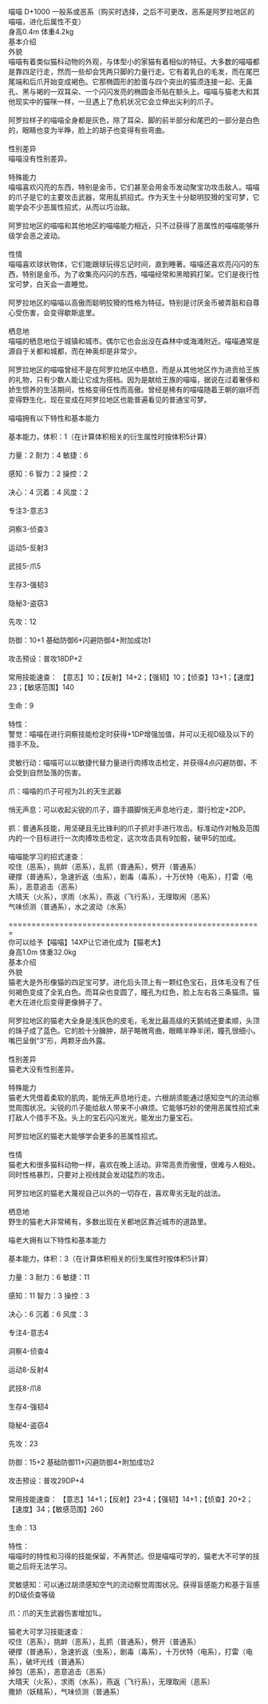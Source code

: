 <title>喵喵</title>
<meta name="GENERATOR" content="WinCHM">
<meta http-equiv="Content-Type" content="text/html; charset=gb2312">
<br>喵喵 D+1000 一般系或恶系（购买时选择，之后不可更改，恶系是阿罗拉地区的喵喵，进化后属性不变）
<br>身高0.4m 体重4.2kg
<br>基本介绍
<br>外貌
<br>喵喵有着类似猫科动物的外观，与体型小的家猫有着相似的特征。大多数的喵喵都是靠四足行走，然而一些却会凭两只脚的力量行走。它有着乳白的毛发，而在尾巴尾端和后爪开始变成褐色。它那椭圆形的脸蛋与四个突出的猫须连接一起、无鼻孔、黑与褐的一双耳朵、一个闪闪发亮的椭圆金币贴在额头上。喵喵与猫老大和其他现实中的猫咪一样，一旦遇上了危机状况它会立伸出尖利的爪子。
<br>
<br>阿罗拉样子的喵喵全身都是灰色，除了耳朵、脚的前半部分和尾巴的一部分是白色的，眼睛也变为半睁，脸上的胡子也变得有些弯曲。
<br>
<br>性别差异
<br>喵喵没有性别差异。
<br>
<br>特殊能力
<br>喵喵喜欢闪亮的东西，特别是金币，它们甚至会用金币发动聚宝功攻击敌人。喵喵的爪子是它的主要攻击武器，常用乱抓招式。作为天生十分聪明狡猾的宝可梦，它能学会不少恶属性招式，从而以巧治敌。
<br>
<br>阿罗拉地区的喵喵和其他地区的喵喵能力相近，只不过获得了恶属性的喵喵能够升级学会恶之波动。
<br>
<br>性情
<br>喵喵喜欢球状物体，它们能跟球玩得忘记时间，直到睡著。喵喵还喜欢亮闪闪的东西，特别是金币。为了收集亮闪闪的东西，喵喵经常和黑暗鸦打架。它们是夜行性宝可梦，白天会一直睡觉。
<br>
<br>阿罗拉地区的喵喵以高傲而聪明狡猾的性格为特征。特别是讨厌金币被弄脏和自尊心受伤害，会变得歇斯底里。
<br>
<br>栖息地
<br>喵喵的栖息地位于城镇和城市。偶尔它也会出没在森林中或海滩附近。喵喵通常是源自于关都和城都，而在神奥却是非常少。
<br>
<br>阿罗拉地区的喵喵曾经不是在阿罗拉地区中栖息，而是从其他地区作为进贡给王族的礼物，只有少数人能让它成为搭档。因为是献给王族的喵喵，据说在过着奢侈和娇生惯养的生活期间，性格变得任性而高傲。曾经是稀有的喵喵随着王朝的崩坏而变得野生化，现在变成在阿罗拉地区也能普遍看见的普通宝可梦。
<br>
<br>喵喵拥有以下特性和基本能力
<br>
<br>基本能力，体积：1（在计算体积相关的衍生属性时按体积5计算） 
<br>
<br>力量：2 耐力：4 敏捷：6 
<br>
<br>感知：6 智力：2 操控：2 
<br>
<br>决心：4 沉着：4 风度：2 
<br>
<br>专注3-意志3 
<br>
<br>洞察3-侦查3 
<br>
<br>运动5-反射3 
<br>
<br>武技5-爪5 
<br>
<br>生存3-强韧3 
<br>
<br>隐秘3-盗窃3
<br>
<br>先攻：12 
<br>
<br>防御：10+1 基础防御6+闪避防御4+附加成功1 
<br>
<br>攻击预设：普攻18DP+2 
<br>
<br>常用技能速查： 【意志】10；【反射】14+2；【强韧】10；【侦查】13+1；【速度】23；【敏感范围】140 
<br>
<br>生命：9
<br>
<br>特性：
<br>警觉：喵喵在进行洞察技能检定时获得+1DP增强加值，并可以无视D级及以下的措手不及。 
<br>
<br>灵敏行动：喵喵可以以敏捷代替力量进行肉搏攻击检定，并获得4点闪避防御，不会受到自然坠落的伤害。
<br>
<br>爪：喵喵的爪子可视为2L的天生武器
<br>
<br>悄无声息：可以收起尖锐的爪子，蹑手蹑脚悄无声息地行走，潜行检定+2DP。
<br>
<br>抓：普通系技能，用坚硬且无比锋利的爪子抓对手进行攻击。标准动作对触及范围内的一个目标进行一次肉搏攻击检定，这次攻击具有9加骰，破甲5的加成。
<br>
<br>喵喵能学习的招式速查：
<br>咬住（恶系），挑衅（恶系），乱抓（普通系），劈开（普通系）
<br>硬撑（普通系），急速折返（虫系），剧毒（毒系），十万伏特（电系），打雷（电系），恶意追击（恶系）
<br>大晴天（火系），求雨（水系），燕返（飞行系），无理取闹（恶系）
<br>气味侦测（普通系），水之波动（水系）
<br>
<br>======================================================= 
<br>你可以给予【喵喵】14XP让它进化成为【猫老大】 
<br>身高1.0m 体重32.0kg
<br>基本介绍
<br>外貌
<br>猫老大是外形像猫的四足宝可梦。进化后头顶上有一颗红色宝石，且体毛没有了任何褐色变成了全乳白色。而耳朵也变圆了，瞳孔为红色，脸上左右各三条猫须。猫老大在进化后变得更像狮子了。
<br>
<br>阿罗拉地区的猫老大全身是浅灰色的皮毛，毛发比最高级的天鹅绒还要柔顺，头顶的珠子成了蓝色。它的脸十分臃肿，胡子略微弯曲，眼睛半睁半闭，瞳孔很细小。嘴巴呈倒“3”形，两颗牙齿外露。
<br>
<br>性别差异
<br>猫老大没有性别差异。
<br>
<br>特殊能力
<br>猫老大凭借着柔软的肌肉，能悄无声息地行走。六根胡须能通过感知空气的流动察觉周围状况。尖锐的爪子能给敌人带来不小麻烦。它能够巧妙的使用恶属性招式来打敌人个措手不及。头上的宝石闪闪发光，能发出力量宝石。
<br>
<br>阿罗拉地区的猫老大能够学会更多的恶属性招式。
<br>
<br>性情
<br>猫老大和很多猫科动物一样，喜欢在晚上活动。非常高贵而傲慢，很难与人相处。同时性格暴烈，只要对上视线就会发动猛烈的攻击。
<br>
<br>阿罗拉地区的猫老大蔑视自己以外的一切存在，喜欢卑劣无耻的战法。
<br>
<br>栖息地
<br>野生的猫老大非常稀有，多数出现在关都地区靠近城市的道路里。
<br>
<br>喵老大拥有以下特性和基本能力
<br>
<br>基本能力，体积：3（在计算体积相关的衍生属性时按体积5计算） 
<br>
<br>力量：3 耐力：6 敏捷：11 
<br>
<br>感知：11 智力：3 操控：3 
<br>
<br>决心：6 沉着：6 风度：3 
<br>
<br>专注4-意志4 
<br>
<br>洞察4-侦查4 
<br>
<br>运动8-反射4 
<br>
<br>武技8-爪8 
<br>
<br>生存4-强韧4 
<br>
<br>隐秘4-盗窃4
<br>
<br>先攻：23 
<br>
<br>防御：15+2 基础防御11+闪避防御4+附加成功2 
<br>
<br>攻击预设：普攻29DP+4 
<br>
<br>常用技能速查： 【意志】14+1；【反射】23+4；【强韧】14+1；【侦查】20+2；【速度】34；【敏感范围】260 
<br>
<br>生命：13
<br>
<br>特性：
<br>喵喵时的特性和习得的技能保留，不再赘述。但是喵喵可学的，猫老大不可学的技能之后将无法学习。
<br>
<br>灵敏感知：可以通过胡须感知空气的流动察觉周围状况。获得盲感能力和基于盲感的D级侦查等级
<br>
<br>爪：爪的天生武器伤害增加1L。
<br>
<br>猫老大可学习技能速查：
<br>咬住（恶系），挑衅（恶系），乱抓（普通系），劈开（普通系）
<br>硬撑（普通系），急速折返（虫系），剧毒（毒系），十万伏特（电系），打雷（电系），破坏光线（普通系）
<br>掉包（恶系），恶意追击（恶系）
<br>大晴天（火系），求雨（水系），燕返（飞行系），无理取闹（恶系）
<br>撒娇（妖精系），气味侦测（普通系）